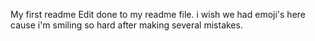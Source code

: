 My first readme
Edit done to my readme file. i wish we had emoji's here cause i'm smiling so hard after making several mistakes.
